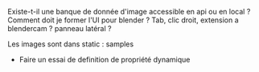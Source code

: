 Existe-t-il une banque de donnée d'image accessible en api ou en local ?
Comment doit je former l'UI pour blender ?
Tab, clic droit, extension a blendercam ? panneau latéral ?


Les images sont dans  static : samples 

- Faire un essai de definition de propriété dynamique
